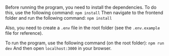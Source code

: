 <!-- execution instructions -->

Before running the program, you need to install the dependencies. To do this, use the following command:
`npm install`
Then navigate to the frontend folder and run the following command:
`npm install`

Also, you need to create a `.env` file in the root folder (see the `.env.example` file for reference).

To run the program, use the following command (on the root folder):
`npm run dev`
And then open `localhost:3000` in your browser.

